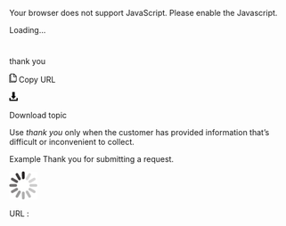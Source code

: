 ﻿Your browser does not support JavaScript. Please enable the Javascript.

Loading...

# 

thank you

![Copy URL](media/thank-you/Copy.png)
Copy URL

![Download](media/thank-you/Download.png)

Download topic

Use *thank you* only when the customer has provided information that’s difficult or inconvenient to collect.

Example Thank you for submitting a request. 

![In progress](media/thank-you/activity-large.gif)

URL :
